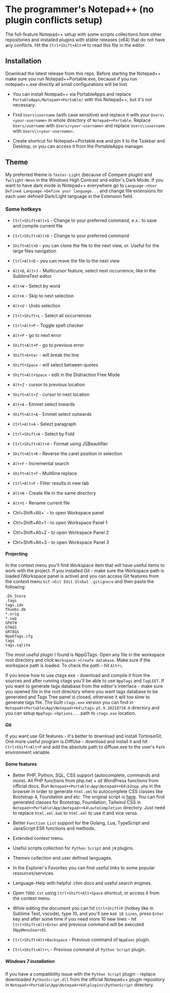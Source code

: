 # The programmer's Notepad++ (no plugin conflicts setup)

The full-feature Notepad++ setup with some scripts collections from other repositories and installed plugins with stable releases (x64) that do not have any conflicts. Hit the `Ctrl+Shift+Alt+M` to read this file in the editor.


## Installation

Download the latest release from this repo. Before starting the Notepad++ make sure you run Notepad++Portable.exe, because if you run notepad++.exe directly all small configurations will be lost.

- You can install Notepad++ via PortableApps and replace `PortableApps/Notepad++Portable/` with this Notepad++, but it's not necessary.

- Find `Users\username` (with case sensitive) and replace it with your  `Users\<your-username>` in whole directory of `Notepad++Portable`. Replace `Users/username` with `Users/<your-username>` and replace `Users\\username` with `Users\\<your-username>`.

- Create shortcut for Notepad++Portable.exe and pin it to the Taskbar and Desktop, or you can access it from the PortableApps manager.


## Theme

My preferred theme is `Texter-Light` (because of Compare plugin) and `Twilight-Neon` in the Windows High Contrast and editor's Dark Mode. If you want to have dark mode in Notepad++ everywhere go to `Language->User Defined Language->Define your language...` and change file extensions for each user defined Dark/Light language in the Extension field.


### Some hotkeys
- `Ctrl+Shift+Alt+S` - Change to your preferred command, e.x.: to save and compile current file
- `Ctrl+Shift+Alt+D` - Change to your preferred command
- `Shift+Alt+D` - you can clone the file to the next view, or. Useful for the large files navigation
- `Ctrl+Alt+D` - you can move the file to the next view
- `Alt+D`, `Alt+J` - Multicursor feature, select next occurrence, like in the SublimeText editor
- `Alt+W` - Select by word
- `Alt+K` - Skip to next selection
- `Alt+U` - Undo selection
- `Ctrl+Shift+L` - Select all occurrences
- `Ctrl+Alt+P` - Toggle spell checker
- `Alt+P` - go to next error
- `Shift+Alt+P` - go to previous error
- `Shift+Enter` - will break the line
- `Shift+Space` - will select between quotes
- `Shift+Alt+Space` - edit in the Distraction Free Mode
- `Alt+Z` - cursor to previous location
- `Shift+Alt+Z` - cursor to next location
- `Alt+A` - Emmet select inwards
- `Shift+Alt+A` - Emmet select outwards
- `Ctrl+Alt+A` - Select paragraph
- `Ctrl+Shift+A` - Select by Fold
- `Ctrl+Shift+Alt+A` - Format using JSBeautifier
- `Shift+Alt+R` - Reverse the caret position in selection
- `Alt+F` - Incremental search
- `Shift+Alt+F` - Multiline replace
- `Ctrl+Alt+F` - Filter results in new tab
- `Alt+N` - Create file in the same directory
- `Alt+S` - Rename current file

- Ctrl+Shift+Alt+` - to open Workspace panel
- Ctrl+Shift+Alt+1 - to open Workspace Panel 1
- Ctrl+Shift+Alt+2 - to open Workspace Panel 2
- Ctrl+Shift+Alt+3 - to open Workspace Panel 3


#### Projecting

In the context menu you'll find Workspace item that will have useful items to work with the project. If you installed Git - make sure the Workspace path is loaded (Workspace panel is active) and you can access Git features from the context menu `Git->Git Edit Global .gitignore` and then paste the following:

```
.DS_Store
.tags
tags.idx
Thumbs.db
*.orig
*.swp
GPATH
GTAGS
GRTAGS
NppGTags.cfg
tags
tags.sqlite

```

The most useful plugin I found is NppGTags. Open any file in the workspace root directory and click `Workspace->Create database`. Make sure if the workspace path is loaded. To check the path - hit `Alt+\`.

If you know how to use ctags.exe - download and compile it from the sources and after running ctags you'll be able to use `NppTags` and `TagLEET`. If you want to generate tags database from the editor's interface - make sure you opened file in the root directory where you want tags database to be generated and Tags Tree panel is closed, otherwise it will too slow to generate tags file. The built `ctags.exe` version you can find in `Notepad++Portable\App\Notepad++64\ctags-p5.9.20210718.0` directory and you can setup `NppTags->Options...` path to `ctags.exe` location.


#### Git

If you want use Git features - it's better to download and install TortoiseGit. One more useful program is DiffUse - download and install it and hit `Ctrl+Shift+Alt+P` and add the absolute path to diffuse.exe to the user's `Path` environment variable.


#### Some features

- Better PHP, Python, SQL, CSS support (autocomplete, commands and more).
  All PHP functions from php.net + all WordPress functions from official docs.
  Run `Notepad++Portable\App\Notepad++64\b2npp.php` in the browser in order to generate `html.xml` to autocomplete CSS classes like Bootstrap 4, Foundation and etc. The original script is [here](https://github.com/brhndursun/Bootstrap-Autocomplete-for-Notepad). You can find generated classes for Bootstrap, Foundation, Tailwind CSS in `Notepad++Portable\App\Notepad++64\autoCompletion` directory. Just need to replace `html.xml.bak` to `html.xml` to use it and vice versa.

- Better `Function List` support for the Golang, Lua, TypeScript and JavaScript ES6 functions and methods.

- Extended context menu.

- Useful scripts collection for `Python Script` and `jN` plugins.

- Themes collection and user defined languages.

- In the Explorer's Favorites you can find useful links to some popular resources/services.

- Language-Help with helpful .chm docs and useful search engines.

- Open `TODO.txt` using `Ctrl+Shift+Alt+Space` shortcut, or access it from the context menu.

- While editing the document you can hit `Ctrl+Shift+P` (hotkey like in Sublime Text, vscode), type 10, and you'll see `Add 10 Lines`, press `Enter` key and after some time if you need more 10 new lines - hit `Ctrl+Shift+Alt+Enter` and previous command will be executed (`NppMenuSearch`).

- `Ctrl+Shift+Alt+Backspace` - Previous command of `NppExec` plugin.

- `Ctrl+Shift+Alt+\` - Previous command of `Python Script` plugin.


##### Windows 7 installation

If you have a compatibility issue with the `Python Script` plugin - replace downloaded `PythonScript.dll` from the official Notepad++ plugin repository in `Notepad++Portable\App\Notepad++64\plugins\PythonScript` directory.
